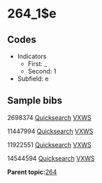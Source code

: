 # 264\_1$e

## Codes

-   Indicators
    -   First: \_
    -   Second: 1
-   Subfield: e

## Sample bibs

2698374 [Quicksearch](https://search.library.yale.edu/catalog/2698374) [VXWS](http://prodorbis.library.yale.edu:7014/vxws/GetHoldingsService?bibId=2698374)

11447994 [Quicksearch](https://search.library.yale.edu/catalog/11447994) [VXWS](http://prodorbis.library.yale.edu:7014/vxws/GetHoldingsService?bibId=11447994)

11922551 [Quicksearch](https://search.library.yale.edu/catalog/11922551) [VXWS](http://prodorbis.library.yale.edu:7014/vxws/GetHoldingsService?bibId=11922551)

14544594 [Quicksearch](https://search.library.yale.edu/catalog/14544594) [VXWS](http://prodorbis.library.yale.edu:7014/vxws/GetHoldingsService?bibId=14544594)

**Parent topic:**[264](../../tags/264/264.md)

